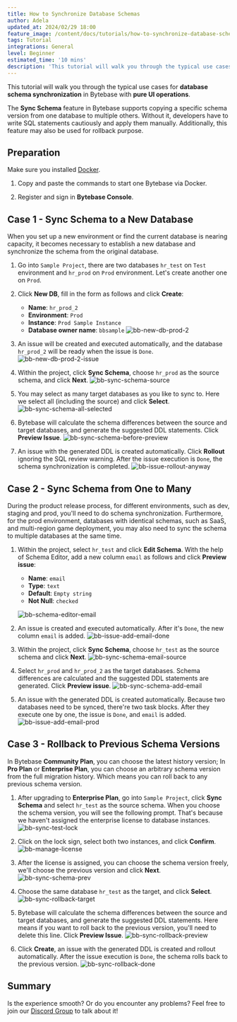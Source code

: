 ```yaml
---
title: How to Synchronize Database Schemas
author: Adela
updated_at: 2024/02/29 18:00
feature_image: /content/docs/tutorials/how-to-synchronize-database-schemas/workflow.webp
tags: Tutorial
integrations: General
level: Beginner
estimated_time: '10 mins'
description: 'This tutorial will walk you through the typical use cases for database schema synchronization** in Bytebase with **pure UI operations'
---
```


This tutorial will walk you through the typical use cases for **database schema synchronization** in Bytebase with **pure UI operations**.

The **Sync Schema** feature in Bytebase supports copying a specific schema version from one database to multiple others. Without it, developers have to write SQL statements cautiously and apply them manually. Additionally, this feature may also be used for rollback purpose.

## Preparation

Make sure you installed [Docker](https://www.docker.com/).

1. Copy and paste the commands to start one Bytebase via Docker.

   <IncludeBlock url="/docs/get-started/install/terminal-docker-run-volume"></IncludeBlock>

1. Register and sign in **Bytebase Console**.

## Case 1 - Sync Schema to a New Database

When you set up a new environment or find the current database is nearing capacity, it becomes necessary to establish a new database and synchronize the schema from the original database.

1. Go into `Sample Project`, there are two databases `hr_test` on `Test` environment and `hr_prod` on `Prod` environment. Let's create another one on `Prod`.

2. Click **New DB**, fill in the form as follows and click **Create**:

   - **Name**: `hr_prod_2`
   - **Environment**: `Prod`
   - **Instance**: `Prod Sample Instance`
   - **Database owner name**: `bbsample`
     ![bb-new-db-prod-2](/content/docs/tutorials/how-to-synchronize-database-schemas/bb-new-db-prod-2.webp)

3. An issue will be created and executed automatically, and the database `hr_prod_2` will be ready when the issue is `Done`.
   ![bb-new-db-prod-2-issue](/content/docs/tutorials/how-to-synchronize-database-schemas/bb-new-db-prod-2-issue.webp)

4. Within the project, click **Sync Schema**, choose `hr_prod` as the source schema, and click **Next**.
   ![bb-sync-schema-source](/content/docs/tutorials/how-to-synchronize-database-schemas/bb-sync-schema-source.webp)

5. You may select as many target databases as you like to sync to. Here we select all (including the source) and click **Select**.
   ![bb-sync-schema-all-selected](/content/docs/tutorials/how-to-synchronize-database-schemas/bb-sync-schema-all-selected.webp)

6. Bytebase will calculate the schema differences between the source and target databases, and generate the suggested DDL statements. Click **Preview Issue**.
   ![bb-sync-schema-before-preview](/content/docs/tutorials/how-to-synchronize-database-schemas/bb-sync-schema-before-preview.webp)

7. An issue with the generated DDL is created automatically. Click **Rollout** ignoring the SQL review warning. After the issue execution is `Done`, the schema synchronization is completed.
   ![bb-issue-rollout-anyway](/content/docs/tutorials/how-to-synchronize-database-schemas/bb-issue-rollout-anyway.webp)

## Case 2 - Sync Schema from One to Many

During the product release process, for different environments, such as dev, staging and prod, you'll need to do schema synchronization. Furthermore, for the prod environment, databases with identical schemas, such as SaaS, and multi-region game deployment, you may also need to sync the schema to multiple databases at the same time.

1. Within the project, select `hr_test` and click **Edit Schema**. With the help of Schema Editor, add a new column `email` as follows and click **Preview issue**:

   - **Name**: `email`
   - **Type**: `text`
   - **Default**: `Empty string`
   - **Not Null**: `checked`

   ![bb-schema-editor-email](/content/docs/tutorials/how-to-synchronize-database-schemas/bb-schema-editor-email.webp)

2. An issue is created and executed automatically. After it's `Done`, the new column `email` is added.
   ![bb-issue-add-email-done](/content/docs/tutorials/how-to-synchronize-database-schemas/bb-issue-add-email-done.webp)

3. Within the project, click **Sync Schema**, choose `hr_test` as the source schema and click **Next**.
   ![bb-sync-schema-email-source](/content/docs/tutorials/how-to-synchronize-database-schemas/bb-sync-schema-email-source.webp)

4. Select `hr_prod` and `hr_prod_2` as the target databases. Schema differences are calculated and the suggested DDL statements are generated. Click **Preview issue**.
   ![bb-sync-schema-add-email](/content/docs/tutorials/how-to-synchronize-database-schemas/bb-sync-schema-add-email.webp)

5. An issue with the generated DDL is created automatically. Because two databases need to be synced, there're two task blocks. After they execute one by one, the issue is `Done`, and `email` is added.
   ![bb-issue-add-email-prod](/content/docs/tutorials/how-to-synchronize-database-schemas/bb-issue-add-email-prod.webp)

## Case 3 - Rollback to Previous Schema Versions

In Bytebase **Community Plan**, you can choose the latest history version; In **Pro Plan** or **Enterprise Plan**, you can choose an arbitrary schema version from the full migration history. Which means you can roll back to any previous schema version.

1. After upgrading to **Enterprise Plan**, go into `Sample Project`, click **Sync Schema** and select `hr_test` as the source schema. When you choose the schema version, you will see the following prompt. That's because we haven't assigned the enterprise license to database instances.
   ![bb-sync-test-lock](/content/docs/tutorials/how-to-synchronize-database-schemas/bb-sync-test-lock.webp)

1. Click on the lock sign, select both two instances, and click **Confirm**.
   ![bb-manage-license](/content/docs/tutorials/how-to-synchronize-database-schemas/bb-manage-license.webp)

1. After the license is assigned, you can choose the schema version freely, we'll choose the previous version and click **Next**.
   ![bb-sync-schema-prev](/content/docs/tutorials/how-to-synchronize-database-schemas/bb-sync-schema-prev.webp)

1. Choose the same database `hr_test` as the target, and click **Select**.
   ![bb-sync-rollback-target](/content/docs/tutorials/how-to-synchronize-database-schemas/bb-sync-rollback-target.webp)

1. Bytebase will calculate the schema differences between the source and target databases, and generate the suggested DDL statements. Here means if you want to roll back to the previous version, you'll need to delete this line. Click **Preview Issue**.
   ![bb-sync-rollback-preview](/content/docs/tutorials/how-to-synchronize-database-schemas/bb-sync-rollback-preview.webp)

1. Click **Create**, an issue with the generated DDL is created and rollout automatically. After the issue execution is `Done`, the schema rolls back to the previous version.
   ![bb-sync-rollback-done](/content/docs/tutorials/how-to-synchronize-database-schemas/bb-sync-rollback-done.webp)

## Summary

Is the experience smooth? Or do you encounter any problems? Feel free to join our [Discord Group](https://discord.gg/huyw7gRsyA) to talk about it!
